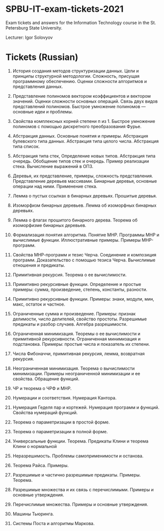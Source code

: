 # SPBU-IT-exam-tickets-2021
Exam tickets and answers for the Information Technology course in the St. Petersburg State University.

Lecturer: Igor Solovyov

# Tickets (Russian)
1. История создания методов структуризации данных. Цели и принципы структурной методологии. Сложность, присущая программному обеспечению. Оценки сложности алгоритмов и представления данных.

2. Представление полиномов вектором коэффициентов и вектором значений. Оценки сложности основных операций. Связь двух видов представлений полиномов. Быстрое умножение полиномов — основные идеи и проблемы.

3. Свойства комплексных корней степени п из 1. Быстрое умножение полиномов с помощью дискретного преобразования Фурье.

4. Абстракция данных. Основные понятия и примеры. Абстракция булевского типа данных. Абстракция типа целого числа. Абстракция типа список.

5. Абстракция типа стек, Определение новых типов. Абстракция типа очередь. Обобщение типов стек и очередь. Пример реализации стека. Вычисление выражений в ОПЗ.

6. Деревья, их представление, примеры, сложность представления. Представление деревьев массивами. Бинарные деревья, основные операции над ними. Применение стека.

7. Лемма о пустых ссылках в бинарных деревьях. Прошитые деревья.

8. Изоморфизм бинарных деревьев. Лемма об изоморфных бинарных деревьях.

9. Лемма о флагах прошитого бинарного дерева. Теорема об изоморфизме бинарных деревьев.

10. Формализация понятия алгоритма. Понятие МНР. Программы МНР и вычислимые функции. Иллюстративные примеры. Примеры МНР-программ.

11. Свойства МНР-программ и тезис Черча. Соединение и композиция программ. Доказательство с помощью тезиса Черча. Вычислимые отношения и предикаты.

12. Примитивная рекурсия. Теорема о ее вычислимости.

13. Примитивно рекурсивные функции. Определение и простые примеры: сумма, произведение, степень, константы, разности.

14. Примитивно рекурсивные функции. Примеры: знаки, модули, мин, макс, остаток и частное.

15. Ограниченные сумма и произведение. Примеры: признак делимости, число делителей, свойство простоты. Разрешимые предикаты и разбор случаев. Алгебра разрешимости.

16. Ограниченная минимизация. Теоремы о ее вычислимости и примитивной рекурсивности. Ограниченная минимизация и подстановка. Примеры: простые числа и показатель их степени.

17. Числа Фибоначчи, примитивная рекурсия, лемма, возвратная рекурсия.

18. Неограниченная минимизация. Теорема о вычислимости минимизации. Примеры неограниченной минимизации и ее свойства. Обращение функций.

19. ЧР и теорема о ЧРФ и МНР.

20. Нумерации и соответствия. Нумерация Кантора.

21. Нумерация Геделя пар и кортежей. Нумерация программ и функций. Свойства нумераций функций.

22. Теорема о параметризации в простой форме.

23. Теорема о параметризации в полной форме.

24. Универсальные функции. Теорема. Предикаты Клини и теорема Клини о нормальной

25. Неразрешимость. Проблемы самоприменимости и останова.

26. Теорема Райса. Примеры.

27. Разрешимые и частично разрешимые предикаты. Примеры. Теорема.

28. Разрешимые множества и их связь с перечислимыми. Примеры и основные утверждения.

29. Перечислимые множества. Примеры и основные утверждения.

30. Машины Тьюринга.

31. Системы Поста и алгоритмы Маркова.
